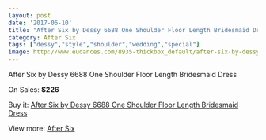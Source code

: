 ```yaml
---
layout: post
date: '2017-06-10'
title: "After Six by Dessy 6688 One Shoulder Floor Length Bridesmaid Dress"
category: After Six
tags: ["dessy","style","shoulder","wedding","special"]
image: http://www.eudances.com/8935-thickbox_default/after-six-by-dessy-6688-one-shoulder-floor-length-bridesmaid-dress.jpg
---
```

After Six by Dessy 6688 One Shoulder Floor Length Bridesmaid Dress

On Sales: **$226**
<a href="https://www.eudances.com/en/after-six/3004-after-six-by-dessy-6688-one-shoulder-floor-length-bridesmaid-dress.html"><amp-img layout="responsive" width="600" height="600" src="//www.eudances.com/8935-thickbox_default/after-six-by-dessy-6688-one-shoulder-floor-length-bridesmaid-dress.jpg" alt="After Six by Dessy 6688 One Shoulder Floor Length Bridesmaid Dress 0" /></a>
<a href="https://www.eudances.com/en/after-six/3004-after-six-by-dessy-6688-one-shoulder-floor-length-bridesmaid-dress.html"><amp-img layout="responsive" width="600" height="600" src="//www.eudances.com/8938-thickbox_default/after-six-by-dessy-6688-one-shoulder-floor-length-bridesmaid-dress.jpg" alt="After Six by Dessy 6688 One Shoulder Floor Length Bridesmaid Dress 1" /></a>
<a href="https://www.eudances.com/en/after-six/3004-after-six-by-dessy-6688-one-shoulder-floor-length-bridesmaid-dress.html"><amp-img layout="responsive" width="600" height="600" src="//www.eudances.com/8937-thickbox_default/after-six-by-dessy-6688-one-shoulder-floor-length-bridesmaid-dress.jpg" alt="After Six by Dessy 6688 One Shoulder Floor Length Bridesmaid Dress 2" /></a>
<a href="https://www.eudances.com/en/after-six/3004-after-six-by-dessy-6688-one-shoulder-floor-length-bridesmaid-dress.html"><amp-img layout="responsive" width="600" height="600" src="//www.eudances.com/8936-thickbox_default/after-six-by-dessy-6688-one-shoulder-floor-length-bridesmaid-dress.jpg" alt="After Six by Dessy 6688 One Shoulder Floor Length Bridesmaid Dress 3" /></a>

Buy it: [After Six by Dessy 6688 One Shoulder Floor Length Bridesmaid Dress](https://www.eudances.com/en/after-six/3004-after-six-by-dessy-6688-one-shoulder-floor-length-bridesmaid-dress.html "After Six by Dessy 6688 One Shoulder Floor Length Bridesmaid Dress")

View more: [After Six](https://www.eudances.com/en/50-after-six "After Six")